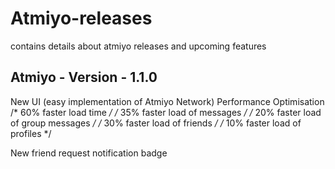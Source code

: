 # Atmiyo-releases
contains details about atmiyo releases and upcoming features

Atmiyo - Version - 1.1.0
------------------------
  New UI (easy implementation of Atmiyo Network)
  Performance Optimisation
  /* 60% faster load time */
  /* 35% faster load of messages */
  /* 20% faster load of group messages */
  /* 30% faster load of friends */
  /* 10% faster load of profiles */

  New friend request notification badge

